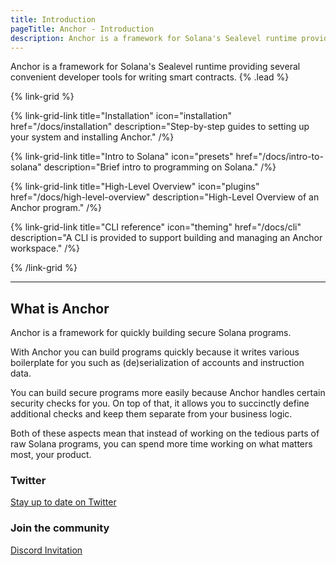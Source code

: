 ```yaml
---
title: Introduction
pageTitle: Anchor - Introduction
description: Anchor is a framework for Solana's Sealevel runtime providing several convenient developer tools for writing smart contracts.
---
```


Anchor is a framework for Solana's Sealevel runtime providing several convenient developer tools for writing smart contracts. {% .lead %}

{% link-grid %}

{% link-grid-link title="Installation" icon="installation" href="/docs/installation" description="Step-by-step guides to setting up your system and installing Anchor." /%}

{% link-grid-link title="Intro to Solana" icon="presets" href="/docs/intro-to-solana" description="Brief intro to programming on Solana." /%}

{% link-grid-link title="High-Level Overview" icon="plugins" href="/docs/high-level-overview" description="High-Level Overview of an Anchor program." /%}

{% link-grid-link title="CLI reference" icon="theming" href="/docs/cli" description="A CLI is provided to support building and managing an Anchor workspace." /%}

{% /link-grid %}

---

## What is Anchor

Anchor is a framework for quickly building secure Solana programs.

With Anchor you can build programs quickly because it writes various boilerplate for you such as (de)serialization of accounts and instruction data.

You can build secure programs more easily because Anchor handles certain security checks for you. On top of that, it allows you to succinctly define additional checks and keep them separate from your business logic.

Both of these aspects mean that instead of working on the tedious parts of raw Solana programs, you can spend more time working on what matters most, your product.

### Twitter

[Stay up to date on Twitter](https://twitter.com/anchorlang)

### Join the community

[Discord Invitation](https://discord.gg/NHHGSXAnXk)
